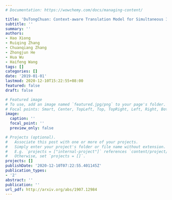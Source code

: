 ```yaml
---
# Documentation: https://wowchemy.com/docs/managing-content/

title: 'DuTongChuan: Context-aware Translation Model for Simultaneous Interpreting'
subtitle: ''
summary: ''
authors:
- Hao Xiong
- Ruiqing Zhang
- Chuanqiang Zhang
- Zhongjun He
- Hua Wu
- Haifeng Wang
tags: []
categories: []
date: '2019-01-01'
lastmod: 2020-12-10T15:22:55+08:00
featured: false
draft: false

# Featured image
# To use, add an image named `featured.jpg/png` to your page's folder.
# Focal points: Smart, Center, TopLeft, Top, TopRight, Left, Right, BottomLeft, Bottom, BottomRight.
image:
  caption: ''
  focal_point: ''
  preview_only: false

# Projects (optional).
#   Associate this post with one or more of your projects.
#   Simply enter your project's folder or file name without extension.
#   E.g. `projects = ["internal-project"]` references `content/project/deep-learning/index.md`.
#   Otherwise, set `projects = []`.
projects: []
publishDate: '2020-12-10T07:22:55.401145Z'
publication_types:
- '2'
abstract: ''
publication: ''
url_pdf: http://arxiv.org/abs/1907.12984
---
```

